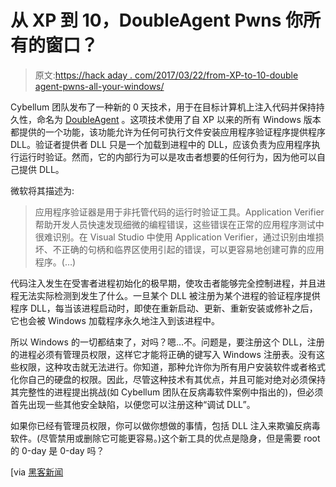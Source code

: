 # 从 XP 到 10，DoubleAgent Pwns 你所有的窗口？

> 原文:[https://hack aday . com/2017/03/22/from-XP-to-10-double agent-pwns-all-your-windows/](https://hackaday.com/2017/03/22/from-xp-to-10-doubleagent-pwns-all-your-windows/)

Cybellum 团队发布了一种新的 0 天技术，用于在目标计算机上注入代码并保持持久性，命名为 [DoubleAgent](http://cybellum.com/doubleagentzero-day-code-injection-and-persistence-technique/) 。这项技术使用了自 XP 以来的所有 Windows 版本都提供的一个功能，该功能允许为任何可执行文件安装应用程序验证程序提供程序 DLL。验证者提供者 DLL 只是一个加载到进程中的 DLL，应该负责为应用程序执行运行时验证。然而，它的内部行为可以是攻击者想要的任何行为，因为他可以自己提供 DLL。

微软将其描述为:

> 应用程序验证器是用于非托管代码的运行时验证工具。Application Verifier 帮助开发人员快速发现细微的编程错误，这些错误在正常的应用程序测试中很难识别。在 Visual Studio 中使用 Application Verifier，通过识别由堆损坏、不正确的句柄和临界区使用引起的错误，可以更容易地创建可靠的应用程序。(…)

代码注入发生在受害者进程初始化的极早期，使攻击者能够完全控制进程，并且进程无法实际检测到发生了什么。一旦某个 DLL 被注册为某个进程的验证程序提供程序 DLL，每当该进程启动时，即使在重新启动、更新、重新安装或修补之后，它也会被 Windows 加载程序永久地注入到该进程中。

所以 Windows 的一切都结束了，对吗？嗯…不。问题是，要注册这个 DLL，注册的进程必须有管理员权限，这样它才能将正确的键写入 Windows 注册表。没有这些权限，这种攻击就无法进行。你知道，那种允许你为所有用户安装软件或者格式化你自己的硬盘的权限。因此，尽管这种技术有其优点，并且可能对绝对必须保持其完整性的进程提出挑战(如 Cybellum 团队在反病毒软件案例中指出的)，但必须首先出现一些其他安全缺陷，以便您可以注册这种“调试 DLL”。

如果你已经有管理员权限，你可以做你想做的事情，包括 DLL 注入来欺骗反病毒软件。(尽管禁用或删除它可能更容易。)这个新工具的优点是隐身，但是需要 root 的 0-day 是 0-day 吗？

[via [黑客新闻](http://thehackernews.com/2017/03/hacking-windows-dll-injection.html)